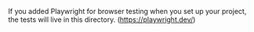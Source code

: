 If you added Playwright for browser testing when you set up your project, the tests will live in this directory.
(https://playwright.dev/)